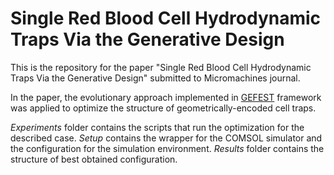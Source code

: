# Single Red Blood Cell Hydrodynamic Traps Via the Generative Design

This is the repository for the paper "Single Red Blood Cell Hydrodynamic Traps Via the Generative Design" submitted to Micromachines journal.

In the paper, the evolutionary approach implemented in [GEFEST](https://github.com/ITMO-NSS-team/GEFEST) framework was applied to optimize the structure of geometrically-encoded cell traps.

*Experiments* folder contains the scripts that run the optimization for the described case.
*Setup* contains the wrapper for the COMSOL simulator and the configuration for the simulation environment.
*Results* folder contains the structure of best obtained configuration.

